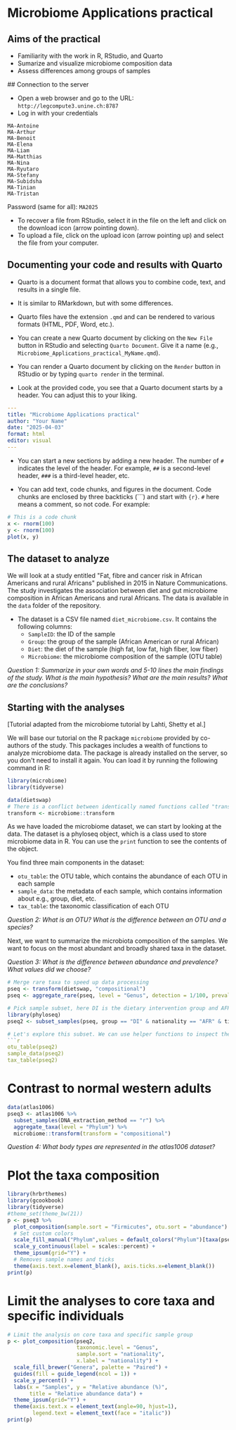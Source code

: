 # Microbiome Applications practical

## Aims of the practical
- Familiarity with the work in R, RStudio, and Quarto
- Sumarize and visualize microbiome composition data
- Assess differences among groups of samples
  
## Connection to the server
- Open a web browser and go to the URL: `http://legcompute3.unine.ch:8787`
- Log in with your credentials

```
MA-Antoine
MA-Arthur
MA-Benoit
MA-Elena
MA-Liam
MA-Matthias
MA-Nina
MA-Ryutaro
MA-Stefany
MA-Subidsha
MA-Tinian
MA-Tristan
```

Password (same for all): `MA2025`

- To recover a file from RStudio, select it in the file on the left and click on the download icon (arrow pointing down).
- To upload a file, click on the upload icon (arrow pointing up) and select the file from your computer.

## Documenting your code and results with Quarto
- Quarto is a document format that allows you to combine code, text, and results in a single file.
- It is similar to RMarkdown, but with some differences.
- Quarto files have the extension `.qmd` and can be rendered to various formats (HTML, PDF, Word, etc.).
- You can create a new Quarto document by clicking on the `New File` button in RStudio and selecting `Quarto Document`. Give it a name (e.g., `Microbiome_Applications_practical_MyName.qmd`).
- You can render a Quarto document by clicking on the `Render` button in RStudio or by typing `quarto render` in the terminal.

- Look at the provided code, you see that a Quarto document starts by a header. You can adjust this to your liking.

```yaml
---
title: "Microbiome Applications practical"
author: "Your Name"
date: "2025-04-03"
format: html
editor: visual
---
```

- You can start a new sections by adding a new header. The number of `#` indicates the level of the header. For example, `##` is a second-level header, `###` is a third-level header, etc.

- You can add text, code chunks, and figures in the document. Code chunks are enclosed by three backticks (```) and start with `{r}`. `#` here means a comment, so not code. For example:

```r
# This is a code chunk
x <- rnorm(100)
y <- rnorm(100)
plot(x, y)
```

## The dataset to analyze

We will look at a study entitled "Fat, fibre and cancer risk in African Americans and rural Africans" published in 2015 in Nature Communications. The study investigates the association between diet and gut microbiome composition in African Americans and rural Africans. The data is available in the `data` folder of the repository.
- The dataset is a CSV file named `diet_microbiome.csv`. It contains the following columns:
  - `SampleID`: the ID of the sample
  - `Group`: the group of the sample (African American or rural African)
  - `Diet`: the diet of the sample (high fat, low fat, high fiber, low fiber)
  - `Microbiome`: the microbiome composition of the sample (OTU table)

_Question 1: Summarize in your own words and 5-10 lines the main findings of the study. What is the main hypothesis? What are the main results? What are the conclusions?_

## Starting with the analyses

[Tutorial adapted from the microbiome tutorial by Lahti, Shetty et al.]

We will base our tutorial on the R package `microbiome` provided by co-authors of the study. This packages includes a wealth of functions to analyze microbiome data. The package is already installed on the server, so you don't need to install it again. You can load it by running the following command in R:

```r
library(microbiome)
library(tidyverse)

data(dietswap)
# There is a conflict between identically named functions called "transform"
transform <- microbiome::transform
```

As we have loaded the microbiome dataset, we can start by looking at the data. The dataset is a phyloseq object, which is a class used to store microbiome data in R. You can use the `print` function to see the contents of the object.

You find three main components in the dataset:
- `otu_table`: the OTU table, which contains the abundance of each OTU in each sample
- `sample_data`: the metadata of each sample, which contains information about e.g., group, diet, etc.
- `tax_table`: the taxonomic classification of each OTU

_Question 2: What is an OTU? What is the difference between an OTU and a species?_

Next, we want to summarize the microbiota composition of the samples. We want to focus on the most abundant and broadly shared taxa in the dataset. 

_Question 3: What is the difference between abundance and prevalence? What values did we choose?_

```r
# Merge rare taxa to speed up data processing
pseq <- transform(dietswap, "compositional")
pseq <- aggregate_rare(pseq, level = "Genus", detection = 1/100, prevalence = 50/100)

# Pick sample subset, here DI is the dietary intervention group and AFR is the African group
library(phyloseq)
pseq2 <- subset_samples(pseq, group == "DI" & nationality == "AFR" & timepoint.within.group == 1)

# Let's explore this subset. We can use helper functions to inspect the content.
```r
otu_table(pseq2)
sample_data(pseq2)
tax_table(pseq2)
``` 

# Contrast to normal western adults
```r
data(atlas1006)
pseq3 <- atlas1006 %>%
  subset_samples(DNA_extraction_method == "r") %>%
  aggregate_taxa(level = "Phylum") %>%  
  microbiome::transform(transform = "compositional")
```

_Question 4: What body types are represented in the atlas1006 dataset?_

# Plot the taxa composition

```r
library(hrbrthemes)
library(gcookbook)
library(tidyverse)
#theme_set(theme_bw(21))
p <- pseq3 %>%
  plot_composition(sample.sort = "Firmicutes", otu.sort = "abundance") +
  # Set custom colors
  scale_fill_manual("Phylum",values = default_colors("Phylum")[taxa(pseq3)]) +
  scale_y_continuous(label = scales::percent) + 
  theme_ipsum(grid="Y") +
  # Removes sample names and ticks
  theme(axis.text.x=element_blank(), axis.ticks.x=element_blank())
print(p)
```

# Limit the analyses to core taxa and specific individuals
```r 
# Limit the analysis on core taxa and specific sample group
p <- plot_composition(pseq2,
                      taxonomic.level = "Genus",
                      sample.sort = "nationality",
                      x.label = "nationality") +
  scale_fill_brewer("Genera", palette = "Paired") +
  guides(fill = guide_legend(ncol = 1)) +
  scale_y_percent() +
  labs(x = "Samples", y = "Relative abundance (%)",
       title = "Relative abundance data") + 
  theme_ipsum(grid="Y") +
  theme(axis.text.x = element_text(angle=90, hjust=1),
        legend.text = element_text(face = "italic"))
print(p)  
```
